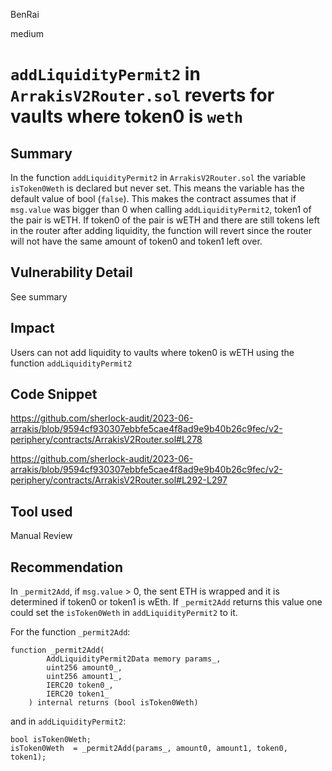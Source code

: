 BenRai

medium

# `addLiquidityPermit2` in `ArrakisV2Router.sol` reverts for vaults where token0 is `weth`

## Summary

In the function `addLiquidityPermit2` in `ArrakisV2Router.sol` the variable `isToken0Weth` is declared but never set. This means the variable has the default value of bool (`false`). This makes the contract assumes that if `msg.value` was bigger than 0 when calling `addLiquidityPermit2`, token1 of the pair is wETH. If token0 of the pair is wETH and there are still tokens left in the router after adding liquidity, the function will revert since the router will not have the same amount of token0 and token1 left over. 



## Vulnerability Detail

See summary

## Impact

Users can not add liquidity to vaults where token0 is wETH using the function `addLiquidityPermit2`   

## Code Snippet


https://github.com/sherlock-audit/2023-06-arrakis/blob/9594cf930307ebbfe5cae4f8ad9e9b40b26c9fec/v2-periphery/contracts/ArrakisV2Router.sol#L278

https://github.com/sherlock-audit/2023-06-arrakis/blob/9594cf930307ebbfe5cae4f8ad9e9b40b26c9fec/v2-periphery/contracts/ArrakisV2Router.sol#L292-L297

## Tool used

Manual Review

## Recommendation

In `_permit2Add`, if `msg.value` > 0, the sent ETH is wrapped and it is determined if token0 or token1 is wEth.  If `_permit2Add` returns this value one could set the `isToken0Weth` in  `addLiquidityPermit2` to it.

For the function `_permit2Add`:

```Solidity
function _permit2Add(
        AddLiquidityPermit2Data memory params_,
        uint256 amount0_,
        uint256 amount1_,
        IERC20 token0_,
        IERC20 token1_
    ) internal returns (bool isToken0Weth)
```
and in  `addLiquidityPermit2`:
```Solidity
bool isToken0Weth;
isToken0Weth  = _permit2Add(params_, amount0, amount1, token0, token1);
```


